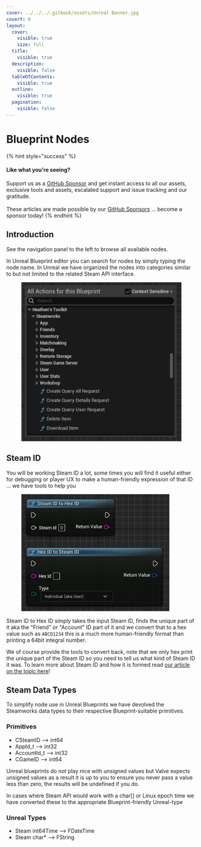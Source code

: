 ```yaml
---
cover: ../../../.gitbook/assets/Unreal Banner.jpg
coverY: 0
layout:
  cover:
    visible: true
    size: full
  title:
    visible: true
  description:
    visible: false
  tableOfContents:
    visible: true
  outline:
    visible: true
  pagination:
    visible: false
---
```


# Blueprint Nodes

{% hint style="success" %}
#### Like what you're seeing?

Support us as a [GitHub Sponsor](../../../become-a-sponsor/) and get instant access to all our assets, exclusive tools and assets, escalated support and issue tracking and our gratitude.\
\
These articles are made possible by our [GitHub Sponsors](../../../become-a-sponsor/) ... become a sponsor today!
{% endhint %}

## Introduction

See the navigation panel to the left to browse all available nodes.

In Unreal Blueprint editor you can search for nodes by simply typing the node name. In Unreal we have organized the nodes into categories similar to but not limited to the related Steam API interface.

<figure><img src="../../../.gitbook/assets/image (11) (1).png" alt=""><figcaption></figcaption></figure>

## Steam ID

You will be working Steam ID a lot, some times you will find it useful either for debugging or player UX to make a human-friendly expression of that ID ... we have tools to help you

<figure><img src="../../../.gitbook/assets/image (1) (1) (1) (1) (1) (1) (1).png" alt=""><figcaption></figcaption></figure>

Steam ID to Hex ID simply takes the input Steam ID, finds the unique part of it aka the "Friend" or "Account" ID part of it and we convert that to a hex value such as `ABCD1234` this is a much more human-friendly format than printing a 64bit integral number.

We of course provide the tools to convert back, note that we only hex print the unique part of the Steam ID so you need to tell us what kind of Steam ID it was. To learn more about Steam ID and how it is formed read [our article on the topic here](../../../steam/csteamid.md)!

## Steam Data Types

To simplify node use in Unreal Blueprints we have devolved the Steamworks data types to their respective Blueprint-suitable primitives.&#x20;

### Primitives

* CSteamID --> int64
* AppId\_t --> int32
* AccountId\_t --> int32
* CGameID --> int64

Unreal blueprints do not play nice with unsigned values but Valve expects unsigned values as a result it is up to you to ensure you never pass a value less than zero, the results will be undefined if you do.

In cases where Steam API would work with a char\[] or Linux epoch time we have converted these to the appropriate Blueprint-friendly Unreal-type

### Unreal Types

* Steam int64Time --> FDateTime
* Steam char\* --> FString
